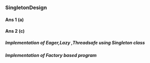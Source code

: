 ### SingletonDesign
#### Ans 1 (a)
#### Ans 2 (c)

##### Implementation of Eager,Lazy ,Threadsafe using Singleton class
##### Implementation of Factory based program
